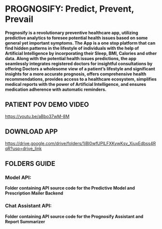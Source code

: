 # PROGNOSIFY: Predict, Prevent, Prevail

**Prognosify is a revolutionary preventive healthcare app, utilizing predictive analytics to foresee potential health issues based on some general yet important symptoms. The App is a one stop platform that can find hidden patterns in the lifestyle of individuals with the help of Artificial Intelligence by incorporating their Sleep, BMI, Calories and other data.  Along with the potential health issues predictions, the app seamlessly integrates registered doctors for insightful consultations by offering Doctors a wholesome view of a patient’s lifestyle and significant insights for a more accurate prognosis, offers comprehensive health recommendations, provides access to a healthcare ecosystem, simplifies medical reports with the power of Artificial Intelligence, and ensures medication adherence with automatic reminders.**

## PATIENT POV DEMO VIDEO

https://youtu.be/aBbo37wM-8M

## DOWNLOAD APP

https://drive.google.com/drive/folders/1jBI0wfUPlLFXKywKsv_XiuxEdbss4RqR?usp=drive_link

## FOLDERS GUIDE

### Model API: 
**Folder containing API source code for the Predictive Model and Prescription Mailer Backend**

### Chat Assistant API:
**Folder containing API source code for the Prognosify Assistant and Report Summarizer**

